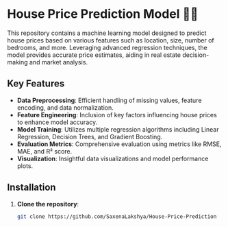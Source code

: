 # House Price Prediction Model 🏡✨

This repository contains a machine learning model designed to predict house prices based on various features such as location, size, number of bedrooms, and more. Leveraging advanced regression techniques, the model provides accurate price estimates, aiding in real estate decision-making and market analysis.

## Key Features

- **Data Preprocessing**: Efficient handling of missing values, feature encoding, and data normalization.
- **Feature Engineering**: Inclusion of key factors influencing house prices to enhance model accuracy.
- **Model Training**: Utilizes multiple regression algorithms including Linear Regression, Decision Trees, and Gradient Boosting.
- **Evaluation Metrics**: Comprehensive evaluation using metrics like RMSE, MAE, and R² score.
- **Visualization**: Insightful data visualizations and model performance plots.

## Installation

1. **Clone the repository**:
   ```bash
   git clone https://github.com/SaxenaLakshya/House-Price-Prediction
